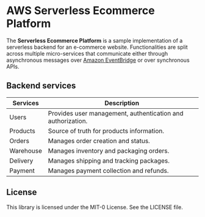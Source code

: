 AWS Serverless Ecommerce Platform
=================================

The __Serverless Ecommerce Platform__ is a sample implementation of a serverless backend for an e-commerce website. Functionalities are split across multiple micro-services that communicate either through asynchronous messages over [Amazon EventBridge](https://aws.amazon.com/eventbridge/) or over synchronous APIs.

## Backend services

|  Services  | Description                               |
|------------|-------------------------------------------|
| Users      | Provides user management, authentication and authorization. |
| Products   | Source of truth for products information. |
| Orders     | Manages order creation and status.        |
| Warehouse  | Manages inventory and packaging orders.   |
| Delivery   | Manages shipping and tracking packages.   |
| Payment    | Manages payment collection and refunds.   |

## License

This library is licensed under the MIT-0 License. See the LICENSE file.

